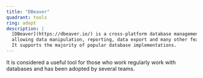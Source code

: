```yaml
---
title: "DBeaver"
quadrant: tools
ring: adopt
description: |
  [DBeaver](https://dbeaver.io/) is a cross-platform database management tool
  allowing data manipulation, reporting, data export and many other features.
  It supports the majority of popular database implementations.
---
```


It is considered a useful tool for those who work regularly work with databases
and has been adopted by several teams.
